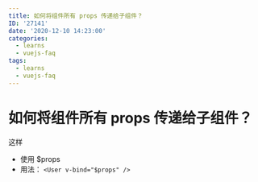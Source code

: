 ```yaml
---
title: 如何将组件所有 props 传递给子组件？
ID: '27141'
date: '2020-12-10 14:23:00'
categories:
  - learns
  - vuejs-faq
tags:
  - learns
  - vuejs-faq
---
```


# 如何将组件所有 props 传递给子组件？

这样

- 使用 $props
- 用法： `<User v-bind="$props" />`
 
 
 
 
